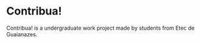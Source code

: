 # Contribua!

 Contribua! is a undergraduate work project made by students from Etec de Guaianazes.
